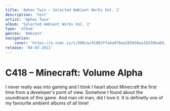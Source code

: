 ```yaml
---
title: 'Aphex Twin – Selected Ambient Works Vol. 2'
description: 'test'
artist: 'Aphex Twin'
album: 'Selected Ambient Works Vol. 2'
type: 'album'
genres: 'Ambient'
navigation:
    cover: 'https://e.snmc.io/i/600/w/41082ffa4a978aa285038aa18539ba0d/2622116/aphex-twin-selected-ambient-works-volume-ii-Cover-Art.jpg'
release: '04-03-2011'
---
```


# C418 – Minecraft: Volume Alpha
I never really was into gaming and I think I heart about Minecraft the first time from a developer's point of view. Somehow I found about the soundtrack of this game. And man oh man, did I love it. It is definetly one of my favourite ambient albums of all time!
<br>
<br>
<br>
<youtube-embed url="https://www.youtube.com/embed/videoseries?list=PL3817D41C7D841E23"></youtube-embed>
<br>
<spotify-embed url="https://open.spotify.com/embed/album/3Gt7rOjcZQoHCfnKl5AkK7?utm_source=generator"></spotify-embed>
